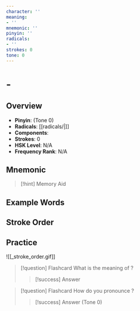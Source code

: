 ```yaml
---
character: ''
meaning:
- ''
mnemonic: ''
pinyin: ''
radicals:
- ''
strokes: 0
tone: 0
---
```


#  - 

## Overview
- **Pinyin**:  (Tone 0)
- **Radicals**: [[radicals/|]]
- **Components**: 
- **Strokes**: 0
- **HSK Level**: N/A
- **Frequency Rank**: N/A

## Mnemonic
> [!hint] Memory Aid
> 

## Example Words

## Stroke Order


## Practice
![[_stroke_order.gif]]

> [!question] Flashcard
> What is the meaning of ?
> 
> > [!success] Answer
> > 

> [!question] Flashcard
> How do you pronounce ?
> 
> > [!success] Answer
> >  (Tone 0)
